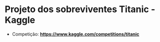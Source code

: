 # Projeto dos sobreviventes Titanic - Kaggle

- Competição: **https://www.kaggle.com/competitions/titanic**

